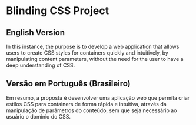 # Blinding CSS Project

## English Version
In this instance, the purpose is to develop a web application that allows users to create CSS styles for containers quickly and intuitively, by manipulating content parameters, without the need for the user to have a deep understanding of CSS.

## Versão em Português (Brasileiro)
Em resumo, a proposta é desenvolver uma aplicação web que permita criar estilos CSS para containers de forma rápida e intuitiva, através da manipulação de parâmetros do conteúdo, sem que seja necessário ao usuário o domínio do CSS.

